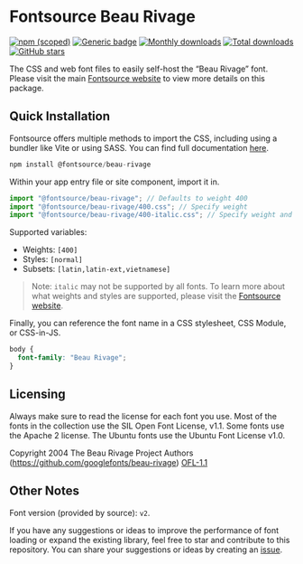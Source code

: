 # Fontsource Beau Rivage

[![npm (scoped)](https://img.shields.io/npm/v/@fontsource/beau-rivage?color=brightgreen)](https://www.npmjs.com/package/@fontsource/beau-rivage) [![Generic badge](https://img.shields.io/badge/fontsource-passing-brightgreen)](https://github.com/fontsource/fontsource) [![Monthly downloads](https://badgen.net/npm/dm/@fontsource/beau-rivage)](https://github.com/fontsource/fontsource) [![Total downloads](https://badgen.net/npm/dt/@fontsource/beau-rivage)](https://github.com/fontsource/fontsource) [![GitHub stars](https://img.shields.io/github/stars/fontsource/fontsource.svg?style=social&label=Star)](https://github.com/fontsource/fontsource/stargazers)

The CSS and web font files to easily self-host the “Beau Rivage” font. Please visit the main [Fontsource website](https://fontsource.org/fonts/beau-rivage) to view more details on this package.

## Quick Installation

Fontsource offers multiple methods to import the CSS, including using a bundler like Vite or using SASS. You can find full documentation [here](https://fontsource.org/docs/getting-started/introduction).

```javascript
npm install @fontsource/beau-rivage
```

Within your app entry file or site component, import it in.

```javascript
import "@fontsource/beau-rivage"; // Defaults to weight 400
import "@fontsource/beau-rivage/400.css"; // Specify weight
import "@fontsource/beau-rivage/400-italic.css"; // Specify weight and style
```

Supported variables:
- Weights: `[400]`
- Styles: `[normal]`
- Subsets: `[latin,latin-ext,vietnamese]`

> Note: `italic` may not be supported by all fonts. To learn more about what weights and styles are supported, please visit the [Fontsource website](https://fontsource.org/fonts/beau-rivage).

Finally, you can reference the font name in a CSS stylesheet, CSS Module, or CSS-in-JS.

```css
body {
  font-family: "Beau Rivage";
}
```

## Licensing
Always make sure to read the license for each font you use. Most of the fonts in the collection use the SIL Open Font License, v1.1. Some fonts use the Apache 2 license. The Ubuntu fonts use the Ubuntu Font License v1.0.

Copyright 2004 The Beau Rivage Project Authors (https://github.com/googlefonts/beau-rivage)
[OFL-1.1](http://scripts.sil.org/OFL)

## Other Notes
Font version (provided by source): `v2`.

If you have any suggestions or ideas to improve the performance of font loading or expand the existing library, feel free to star and contribute to this repository. You can share your suggestions or ideas by creating an [issue](https://github.com/fontsource/fontsource/issues).